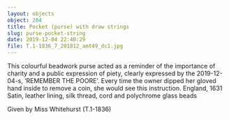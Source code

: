 ```yaml
---
layout: objects
object: 204
title: Pocket (purse) with draw strings
slug: purse-pocket-string
date: 2019-12-04 22:40:29
file: T.1-1836_7_201812_amt49_dc1.jpg
---
```

This colourful beadwork purse acted as a reminder of the importance of charity and a public expression of piety, clearly expressed by the 2019-12-04-s, ‘REMEMBER THE POORE’.  Every time the owner dipped her gloved hand inside to remove a coin, she would see this instruction.  England, 1631  Satin, leather lining, silk thread, cord and polychrome glass beads  

Given by Miss Whitehurst (T.1-1836)
